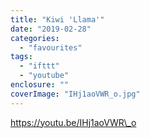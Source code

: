 ```yaml
---
title: "Kiwi 'Llama'"
date: "2019-02-28"
categories: 
  - "favourites"
tags: 
  - "ifttt"
  - "youtube"
enclosure: ""
coverImage: "IHj1aoVWR_o.jpg"
---
```


https://youtu.be/IHj1aoVWR\_o
